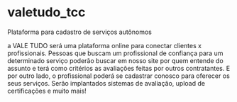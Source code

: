 # valetudo_tcc
Plataforma para cadastro de serviços autônomos

a VALE TUDO será uma plataforma online para conectar clientes x profissionais. 
Pessoas que buscam um profissional de confiança para um determinado serviço poderão buscar
em nosso site por quem entende do assunto e terá como critérios as avaliações feitas por outros contratantes.
E por outro lado, o profissional poderá se cadastrar conosco para oferecer os seus serviços.
Serão implantados sistemas de avaliação, upload de certificações e muito mais!
